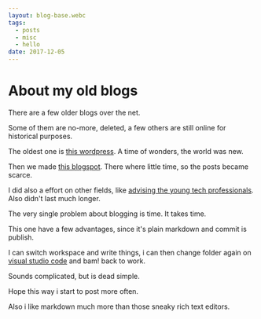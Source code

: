 ```yaml
---
layout: blog-base.webc
tags:
  - posts
  - misc
  - hello
date: 2017-12-05
---
```

# About my old blogs

There are a few older blogs over the net.

Some of them are no-more, deleted, a few others are still online for historical purposes.

The oldest one is [this wordpress](https://sombriks.wordpress.com/). A time of wonders, the world was new.

Then we made [this blogspot](https://sombriks.blogspot.com.br/). There where little time, so the posts became scarce.

I did also a effort on other fields, like [advising the young tech professionals](https://guiadoprofissionaldasgalaxias.blogspot.com.br/). Also didn't last much longer.

The very single problem about blogging is time. It takes time.

This one have a few advantages, since it's plain markdown and commit is publish.

I can switch workspace and write things, i can then change folder again on [visual studio code](https://code.visualstudio.com/) and bam! back to work.

Sounds complicated, but is dead simple.

Hope this way i start to post more often.

Also i like markdown much more than those sneaky rich text editors.
